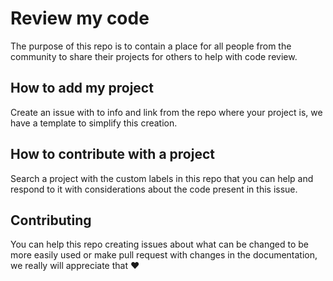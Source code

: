 # Review my code

The purpose of this repo is to contain a place for all people from the community to share their projects for others to help with code review.

## How to add my project

Create an issue with to info and link from the repo where your project is, we have a template to simplify this creation.

## How to contribute with a project

Search a project with the custom labels in this repo that you can help and respond to it with considerations about the code present in this issue.

## Contributing

You can help this repo creating issues about what can be changed to be more easily used or make pull request with changes in the documentation, we really will appreciate that :heart:
